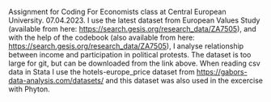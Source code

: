 Assignment for Coding For Economists class at Central European University. 07.04.2023.
I use the latest dataset from European Values Study (available from here: https://search.gesis.org/research_data/ZA7505), and with the help of the codebook (also available from here: https://search.gesis.org/research_data/ZA7505), I analyse relationship between income and participation in political protests. The dataset is too large for git, but can be downloaded from the link above.
When reading csv data in Stata I use the hotels-europe_price dataset from https://gabors-data-analysis.com/datasets/ and this dataset was also used in the excercise with Phyton.
